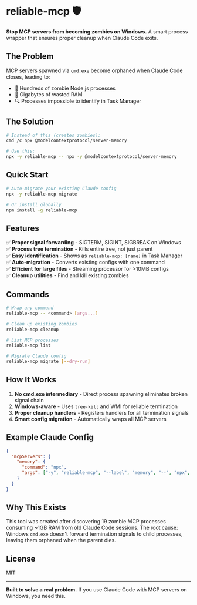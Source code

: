 # reliable-mcp 🛡️

**Stop MCP servers from becoming zombies on Windows.** A smart process wrapper that ensures proper cleanup when Claude Code exits.

## The Problem

MCP servers spawned via `cmd.exe` become orphaned when Claude Code closes, leading to:
- 🧟 Hundreds of zombie Node.js processes
- 💾 Gigabytes of wasted RAM  
- 🔍 Processes impossible to identify in Task Manager

## The Solution

```bash
# Instead of this (creates zombies):
cmd /c npx @modelcontextprotocol/server-memory

# Use this:
npx -y reliable-mcp -- npx -y @modelcontextprotocol/server-memory
```

## Quick Start

```bash
# Auto-migrate your existing Claude config
npx -y reliable-mcp migrate

# Or install globally
npm install -g reliable-mcp
```

## Features

✅ **Proper signal forwarding** - SIGTERM, SIGINT, SIGBREAK on Windows  
✅ **Process tree termination** - Kills entire tree, not just parent  
✅ **Easy identification** - Shows as `reliable-mcp: [name]` in Task Manager  
✅ **Auto-migration** - Converts existing configs with one command  
✅ **Efficient for large files** - Streaming processor for >10MB configs  
✅ **Cleanup utilities** - Find and kill existing zombies  

## Commands

```bash
# Wrap any command
reliable-mcp -- <command> [args...]

# Clean up existing zombies
reliable-mcp cleanup

# List MCP processes
reliable-mcp list

# Migrate Claude config
reliable-mcp migrate [--dry-run]
```

## How It Works

1. **No cmd.exe intermediary** - Direct process spawning eliminates broken signal chain
2. **Windows-aware** - Uses `tree-kill` and WMI for reliable termination
3. **Proper cleanup handlers** - Registers handlers for all termination signals
4. **Smart config migration** - Automatically wraps all MCP servers

## Example Claude Config

```json
{
  "mcpServers": {
    "memory": {
      "command": "npx",
      "args": ["-y", "reliable-mcp", "--label", "memory", "--", "npx", "-y", "@modelcontextprotocol/server-memory"]
    }
  }
}
```

## Why This Exists

This tool was created after discovering 19 zombie MCP processes consuming ~1GB RAM from old Claude Code sessions. The root cause: Windows `cmd.exe` doesn't forward termination signals to child processes, leaving them orphaned when the parent dies.

## License

MIT

---

**Built to solve a real problem.** If you use Claude Code with MCP servers on Windows, you need this.